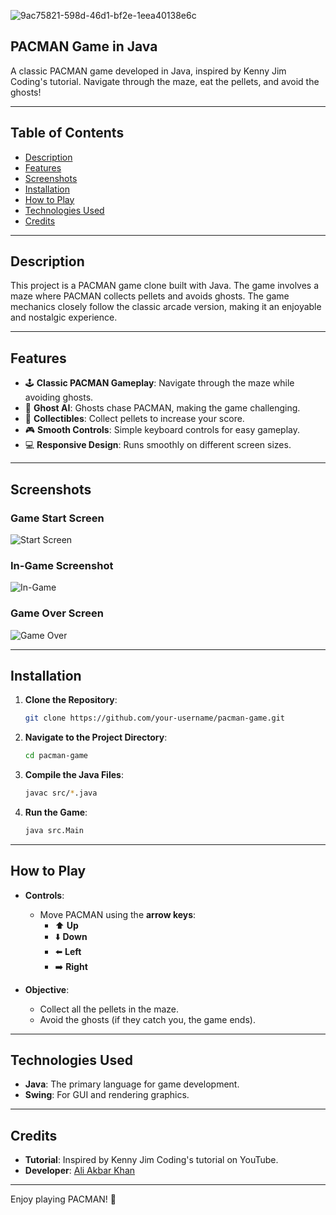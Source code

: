![9ac75821-598d-46d1-bf2e-1eea40138e6c](https://github.com/user-attachments/assets/fe5ba826-3a59-4d13-a471-77bb465e4a81)

## PACMAN Game in Java





A classic PACMAN game developed in Java, inspired by Kenny Jim Coding's tutorial. Navigate through the maze, eat the pellets, and avoid the ghosts!

---

## Table of Contents
- [Description](#description)
- [Features](#features)
- [Screenshots](#screenshots)
- [Installation](#installation)
- [How to Play](#how-to-play)
- [Technologies Used](#technologies-used)
- [Credits](#credits)

---

## Description
This project is a PACMAN game clone built with Java. The game involves a maze where PACMAN collects pellets and avoids ghosts. The game mechanics closely follow the classic arcade version, making it an enjoyable and nostalgic experience.

---

## Features
- 🕹️ **Classic PACMAN Gameplay**: Navigate through the maze while avoiding ghosts.
- 👻 **Ghost AI**: Ghosts chase PACMAN, making the game challenging.
- 🍒 **Collectibles**: Collect pellets to increase your score.
- 🎮 **Smooth Controls**: Simple keyboard controls for easy gameplay.
- 💻 **Responsive Design**: Runs smoothly on different screen sizes.

---

## Screenshots

### Game Start Screen
![Start Screen](https://github.com/user-attachments/assets/5eff389b-25ba-4ce7-9c56-6c9f428eef8e)


### In-Game Screenshot
![In-Game](https://github.com/user-attachments/assets/242a187a-9e34-4f3e-96b1-6197e908441f)

### Game Over Screen
![Game Over](https://github.com/user-attachments/assets/fdcaeeed-6edc-450c-8fe5-a8f470ff3feb)

---

## Installation

1. **Clone the Repository**:
    ```bash
    git clone https://github.com/your-username/pacman-game.git
    ```

2. **Navigate to the Project Directory**:
    ```bash
    cd pacman-game
    ```

3. **Compile the Java Files**:
    ```bash
    javac src/*.java
    ```

4. **Run the Game**:
    ```bash
    java src.Main
    ```

---

## How to Play

- **Controls**:
  - Move PACMAN using the **arrow keys**:
    - ⬆️ **Up**
    - ⬇️ **Down**
    - ⬅️ **Left**
    - ➡️ **Right**

- **Objective**:
  - Collect all the pellets in the maze.
  - Avoid the ghosts (if they catch you, the game ends).

---

## Technologies Used
- **Java**: The primary language for game development.
- **Swing**: For GUI and rendering graphics.

---

## Credits
- **Tutorial**: Inspired by Kenny Jim Coding's tutorial on YouTube.
- **Developer**: [Ali Akbar Khan](https://github.com/aliiakbarkhan)

---

Enjoy playing PACMAN! 👾
